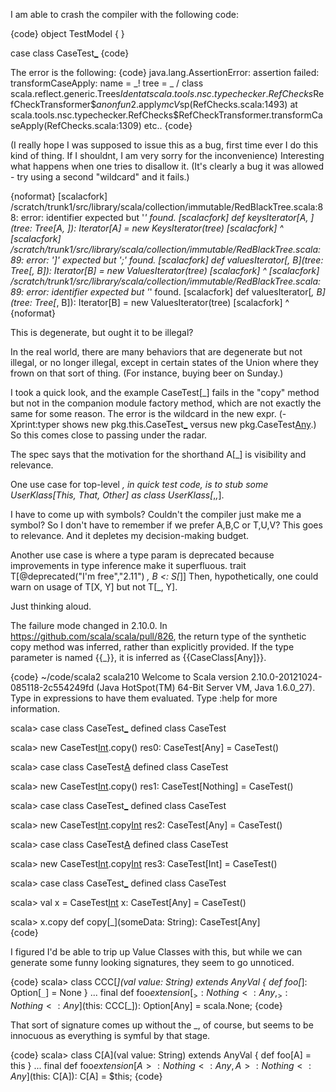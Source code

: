 I am able to crash the compiler with the following code:

{code}
object TestModel {
}

case class CaseTest[_](someData:String)
{code}

The error is the following:
{code}
 java.lang.AssertionError: assertion failed: transformCaseApply: name = _! tree = _ / class scala.reflect.generic.Trees$Ident
at scala.tools.nsc.typechecker.RefChecks$RefCheckTransformer$$anonfun$2.apply$mcV$sp(RefChecks.scala:1493)
at scala.tools.nsc.typechecker.RefChecks$RefCheckTransformer.transformCaseApply(RefChecks.scala:1309)
etc..
{code}

(I really hope I was supposed to issue this as a bug, first time ever I do this kind of thing. If I shouldnt, I am very sorry for the inconvenience)
Interesting what happens when one tries to disallow it. (It's clearly a bug it was allowed - try using a second "wildcard" and it fails.)

{noformat}
[scalacfork] /scratch/trunk1/src/library/scala/collection/immutable/RedBlackTree.scala:88: error: identifier expected but '_' found.
[scalacfork]   def keysIterator[A, _](tree: Tree[A, _]): Iterator[A] = new KeysIterator(tree)
[scalacfork]                       ^
[scalacfork] /scratch/trunk1/src/library/scala/collection/immutable/RedBlackTree.scala:89: error: ']' expected but ';' found.
[scalacfork]   def valuesIterator[_, B](tree: Tree[_, B]): Iterator[B] = new ValuesIterator(tree)
[scalacfork] ^
[scalacfork] /scratch/trunk1/src/library/scala/collection/immutable/RedBlackTree.scala:89: error: identifier expected but '_' found.
[scalacfork]   def valuesIterator[_, B](tree: Tree[_, B]): Iterator[B] = new ValuesIterator(tree)
[scalacfork]                      ^
{noformat}

This is degenerate, but ought it to be illegal?

In the real world, there are many behaviors that are degenerate but not illegal, or no longer illegal, except in certain states of the Union where they frown on that sort of thing. (For instance, buying beer on Sunday.)

I took a quick look, and the example CaseTest[_] fails in the "copy" method but not in the companion module factory method, which are not exactly the same for some reason. The error is the wildcard in the new expr. (-Xprint:typer shows new pkg.this.CaseTest[_](data) versus new pkg.CaseTest[Any](data).)  So this comes close to passing under the radar.

The spec says that the motivation for the shorthand A[_] is visibility and relevance.

One use case for top-level _, in quick test code, is to stub some UserKlass[This, That, Other] as class UserKlass[_,_,_].

I have to come up with symbols? Couldn't the compiler just make me a symbol?  So I don't have to remember if we prefer A,B,C or T,U,V? This goes to relevance. And it depletes my decision-making budget.

Another use case is where a type param is deprecated because improvements in type inference make it superfluous.
trait T[@deprecated("I'm free","2.11") _, B <: S[_]]
Then, hypothetically, one could warn on usage of T[X, Y] but not T[_, Y].

Just thinking aloud.


The failure mode changed in 2.10.0. In https://github.com/scala/scala/pull/826, the return type of the synthetic copy method was inferred, rather than explicitly provided. If the type parameter is named {{_}}, it is inferred as {{CaseClass[Any]}}.

{code}
~/code/scala2 scala210
Welcome to Scala version 2.10.0-20121024-085118-2c554249fd (Java HotSpot(TM) 64-Bit Server VM, Java 1.6.0_27).
Type in expressions to have them evaluated.
Type :help for more information.

scala> case class CaseTest[_](someData:String)
defined class CaseTest

scala> new CaseTest[Int]("").copy()
res0: CaseTest[Any] = CaseTest()

scala> case class CaseTest[A](someData:String)
defined class CaseTest

scala> new CaseTest[Int]("").copy()
res1: CaseTest[Nothing] = CaseTest()

scala> case class CaseTest[_](someData:String)
defined class CaseTest

scala> new CaseTest[Int]("").copy[Int]()
res2: CaseTest[Any] = CaseTest()

scala> case class CaseTest[A](someData:String)
defined class CaseTest

scala> new CaseTest[Int]("").copy[Int]()
res3: CaseTest[Int] = CaseTest()

scala> case class CaseTest[_](someData:String)
defined class CaseTest

scala> val x = CaseTest[Int]("")
x: CaseTest[Any] = CaseTest()

scala> x.copy
                                               def copy[_](someData: String): CaseTest[Any]  
{code}

I figured I'd be able to trip up Value Classes with this, but while we can generate some funny looking signatures, they seem to go unnoticed.

{code}
scala> class CCC[_](val value: String) extends AnyVal { def foo[_]: Option[`_`] = None }
...
          final def foo$extension[_ >: Nothing <: Any, _ >: Nothing <: Any]($this: CCC[_]): Option[Any] = scala.None;
{code}

That sort of signature comes up without the _, of course, but seems to be innocuous as everything is symful by that stage.

{code}
scala> class C[A](val value: String) extends AnyVal { def foo[A] = this }
...
          final def foo$extension[A >: Nothing <: Any, A >: Nothing <: Any]($this: C[A]): C[A] = $this;
{code}
